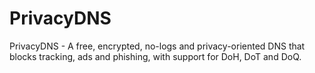 # PrivacyDNS
PrivacyDNS - A free, encrypted, no-logs and privacy-oriented DNS that blocks tracking, ads and phishing, with support for DoH, DoT and DoQ.

